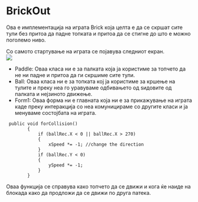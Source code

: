 # BrickOut

Ова е имплементација на играта Brick која целта е да се скршат сите тули без притоа да падне топката и притоа да се стигне до што е можно поголемо ниво.

Со самото стартување на играта се појавува следниот екран.
</br>
<a href="/kmojanovska/BrickOut/blob/BrickOut/brickOut/Resources/Start%20Game.png">
  <img src="https://github.com/kmojanovska/BrickOut/blob/BrickOut/brickOut/Resources/Start%20Game.png">
</a>
</br>
<ul>
  <li>
    Paddle: Оваа класа ни е за палката која ја користиме за топчето да не ни падне и притоа да ги скршиме сите тули.
  </li>
  <li>
    Ball: Oваа класа ни е за топката кој ја користиме за кршење на тулите и преку неа го уравуваме одбивањето од ѕидовите од палката и нејзиното движење.
  </li>
  <li>
    Form1: Оваа форма ни е главната која ни е за прикажување на играта каде преку интеракција со неа комуницираме со другите класи и ја менуваме состојбата на играта.
  </li>
  
</ul>

```chsarp
 public void forCollision()
        {
            if (ballRec.X < 0 || ballRec.X > 270)
            {
                xSpeed *= -1; //change the direction    
            }
            if (ballRec.Y < 0)
            {
                ySpeed *= -1;
            }
        }
```

Оваа функција се справува како топчето да се движи и кога ќе наиде на блокада како да продложи да се движи по друга патека.

